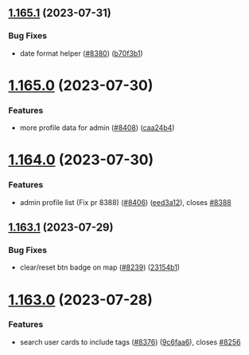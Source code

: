## [1.165.1](https://github.com/EddieHubCommunity/LinkFree/compare/v1.165.0...v1.165.1) (2023-07-31)


### Bug Fixes

* date format helper ([#8380](https://github.com/EddieHubCommunity/LinkFree/issues/8380)) ([b70f3b1](https://github.com/EddieHubCommunity/LinkFree/commit/b70f3b1b6164fe77bc6e8967646474fd17632d91))



# [1.165.0](https://github.com/EddieHubCommunity/LinkFree/compare/v1.164.0...v1.165.0) (2023-07-30)


### Features

* more profile data for admin ([#8408](https://github.com/EddieHubCommunity/LinkFree/issues/8408)) ([caa24b4](https://github.com/EddieHubCommunity/LinkFree/commit/caa24b47e289a8971f20d6004e584d42283972ae))



# [1.164.0](https://github.com/EddieHubCommunity/LinkFree/compare/v1.163.1...v1.164.0) (2023-07-30)


### Features

* admin profile list (Fix pr 8388) ([#8406](https://github.com/EddieHubCommunity/LinkFree/issues/8406)) ([eed3a12](https://github.com/EddieHubCommunity/LinkFree/commit/eed3a1246e32113504ae35a32562244c73422ac7)), closes [#8388](https://github.com/EddieHubCommunity/LinkFree/issues/8388)



## [1.163.1](https://github.com/EddieHubCommunity/LinkFree/compare/v1.163.0...v1.163.1) (2023-07-29)


### Bug Fixes

* clear/reset btn badge on map ([#8239](https://github.com/EddieHubCommunity/LinkFree/issues/8239)) ([23154b1](https://github.com/EddieHubCommunity/LinkFree/commit/23154b1e2248b23bd802a3086cc33663c72a3825))



# [1.163.0](https://github.com/EddieHubCommunity/LinkFree/compare/v1.162.0...v1.163.0) (2023-07-28)


### Features

* search user cards to include tags ([#8376](https://github.com/EddieHubCommunity/LinkFree/issues/8376)) ([9c6faa6](https://github.com/EddieHubCommunity/LinkFree/commit/9c6faa607aded247c92e698a0b61346baaf9a92d)), closes [#8256](https://github.com/EddieHubCommunity/LinkFree/issues/8256)



